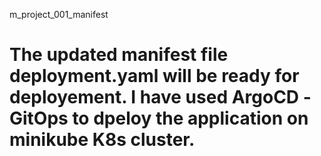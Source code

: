 m_project_001_manifest

# The updated manifest file deployment.yaml will be ready for deployement. I have used ArgoCD -GitOps to dpeloy the application on minikube K8s cluster.

